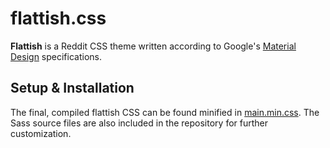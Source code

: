 # flattish.css
**Flattish** is a Reddit CSS theme written according to Google's [Material Design](https://www.google.com/design/spec/material-design/introduction.html) specifications.

## Setup & Installation

The final, compiled flattish CSS can be found minified in [main.min.css](https://github.com/emyarod/flattish/blob/master/style/main.min.css). The Sass source files are also included in the repository for further customization.